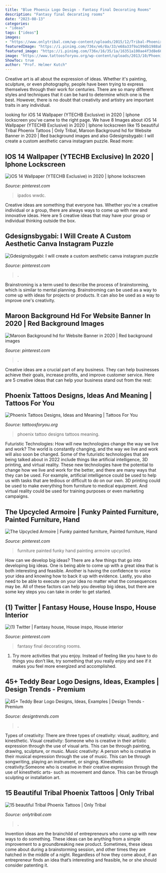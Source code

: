 ```yaml
---
title: "Blue Phoenix Logo Design - Fantasy Final Decorating Rooms"
description: "Fantasy final decorating rooms"
date: "2023-08-13"
categories:
- "ideas"
tags: ["ideas"]
images:
- "https://www.onlytribal.com/wp-content/uploads/2015/12/Tribal-Phoenix-Tattoo-Arm.jpg"
featuredImage: "https://i.pinimg.com/736x/e6/8a/33/e68a33f9a199db1988ab7e4458761383.jpg"
featured_image: "https://i.pinimg.com/736x/16/35/1a/16351a100ae4f3d8e60040f7792fca3f.jpg"
image: "https://www.tattoosforyou.org/wp-content/uploads/2013/10/Phoenix-Tattoo-Images.jpg"
ShowToc: true
author: "Prof. Helmer Kutch"
---
```



Creative art is all about the expression of ideas. Whether it's painting, sculpture, or even photography, people have been trying to express themselves through their work for centuries. There are so many different styles and techniques that it can be hard to determine which one is the best. However, there is no doubt that creativity and artistry are important traits in any individual.

	

		
looking for iOS 14 Wallpaper (YTECHB Exclusive) in 2020 | Iphone lockscreen you've came to the right page. We have 8 Images about iOS 14 Wallpaper (YTECHB Exclusive) in 2020 | Iphone lockscreen like 15 beautiful Tribal Phoenix Tattoos | Only Tribal, Maroon Background hd for Website Banner in 2020 | Red background images and also Gdesignsbygabi: I will create a custom aesthetic canva instagram puzzle. Read more:
		
    
## IOS 14 Wallpaper (YTECHB Exclusive) In 2020 | Iphone Lockscreen

<img loading=lazy src="https://i.pinimg.com/736x/16/35/1a/16351a100ae4f3d8e60040f7792fca3f.jpg" onerror="this.onerror=null;this.src='https://tse4.mm.bing.net/th?id=OIP.kkxekg8G8fFhkCEGozppBAHaQC&amp;pid=15.1';" alt="iOS 14 Wallpaper (YTECHB Exclusive) in 2020 | Iphone lockscreen">

_Source: pinterest.com_

>ipados wwdc. 

	

Creative ideas are something that everyone has. Whether you're a creative individual or a group, there are always ways to come up with new and innovative ideas. Here are 5 creative ideas that may have your group or individual thinking outside the box.

    
## Gdesignsbygabi: I Will Create A Custom Aesthetic Canva Instagram Puzzle

<img loading=lazy src="https://i.pinimg.com/736x/d2/57/3b/d2573bfc008a1cb7823779188e64acd5.jpg" onerror="this.onerror=null;this.src='https://tse4.mm.bing.net/th?id=OIP.fSKJl6ZBV3yPi5bmS2YAbQHaLH&amp;pid=15.1';" alt="Gdesignsbygabi: I will create a custom aesthetic canva instagram puzzle">

_Source: pinterest.com_

>. 

	

Brainstroming is a term used to describe the process of brainstorming, which is similar to mental planning. Brainstroming can be used as a way to come up with ideas for projects or products. It can also be used as a way to improve one's creativity.

    
## Maroon Background Hd For Website Banner In 2020 | Red Background Images

<img loading=lazy src="https://i.pinimg.com/736x/80/72/20/8072206f3eb9a0e5a906cdd7807d3b9f.jpg" onerror="this.onerror=null;this.src='https://tse1.mm.bing.net/th?id=OIP.6hFN37TWQl1LkzFpdscdJAHaEK&amp;pid=15.1';" alt="Maroon Background hd for Website Banner in 2020 | Red background images">

_Source: pinterest.com_

>. 

	

Creative ideas are a crucial part of any business. They can help businesses achieve their goals, increase profits, and improve customer service. Here are 5 creative ideas that can help your business stand out from the rest:

    
## Phoenix Tattoos Designs, Ideas And Meaning | Tattoos For You

<img loading=lazy src="https://www.tattoosforyou.org/wp-content/uploads/2013/10/Phoenix-Tattoo-Images.jpg" onerror="this.onerror=null;this.src='https://tse4.mm.bing.net/th?id=OIP.L_vweqk8SfO-8Gfm1Ss91wHaKe&amp;pid=15.1';" alt="Phoenix Tattoos Designs, Ideas and Meaning | Tattoos For You">

_Source: tattoosforyou.org_

>phoenix tattoo designs tattoos meaning. 

	

Futuristic Technologies: How will new technologies change the way we live and work?
The world is constantly changing, and the way we live and work will also soon be changed. Some of the futuristic technologies that are being talked about in 2022 include things like artificial intelligence, 3D printing, and virtual reality. These new technologies have the potential to change how we live and work for the better, and there are many ways that they can be used. For example, artificial intelligence could be used to help us with tasks that are tedious or difficult to do on our own. 3D printing could be used to make everything from furniture to medical equipment. And virtual reality could be used for training purposes or even marketing campaigns.

    
## The Upcycled Armoire | Funky Painted Furniture, Painted Furniture, Hand

<img loading=lazy src="https://i.pinimg.com/736x/02/f2/40/02f240986b8ba47d58e304f669a5b155--painting-furniture-furniture-redo.jpg" onerror="this.onerror=null;this.src='https://tse2.mm.bing.net/th?id=OIP.vrx9z1XhUMPgP6d34j0h9wHaM4&amp;pid=15.1';" alt="The Upcycled Armoire | Funky painted furniture, Painted furniture, Hand">

_Source: pinterest.com_

>furniture painted funky hand painting armoire upcycled. 

	

How can we develop big ideas?
There are a few things that go into developing big ideas. One is being able to come up with a great idea that is both interesting and feasible. Another is having the confidence to voice your idea and knowing how to back it up with evidence. Lastly, you also need to be able to execute on your idea no matter what the consequences may be. All of these factors can help you develop big ideas, but there are some key steps you can take in order to get started.

    
## (1) Twitter | Fantasy House, House Inspo, House Interior

<img loading=lazy src="https://i.pinimg.com/736x/e6/8a/33/e68a33f9a199db1988ab7e4458761383.jpg" onerror="this.onerror=null;this.src='https://tse2.mm.bing.net/th?id=OIP.BNbeLv7lgSK_HhEpuLzXdAHaEF&amp;pid=15.1';" alt="(1) Twitter | Fantasy house, House inspo, House interior">

_Source: pinterest.com_

>fantasy final decorating rooms. 

	

1. Try more activities that you enjoy. Instead of feeling like you have to do things you don’t like, try something that you really enjoy and see if it makes you feel more energized and accomplished. 

    
## 45+ Teddy Bear Logo Designs, Ideas, Examples | Design Trends - Premium

<img loading=lazy src="https://images.designtrends.com/wp-content/uploads/2016/01/25084529/Bearchik-logo-design1.jpg" onerror="this.onerror=null;this.src='https://tse1.mm.bing.net/th?id=OIP.Ocy1On6CjoGBXOLpQbwSZQHaFg&amp;pid=15.1';" alt="45+ Teddy Bear Logo Designs, Ideas, Examples | Design Trends - Premium">

_Source: designtrends.com_

>. 

	

Types of creativity: There are three types of creativity: visual, auditory, and kinesthetic.
Visual creativity: Someone who is creative in their artistic expression through the use of visual arts. This can be through painting, drawing, sculpture, or music. Music creativity: A person who is creative in their musical expression through the use of music. This can be through songwriting, playing an instrument, or singing. Kinesthetic creativity:Someone who is creative in their creative expression through the use of kinesthetic arts- such as movement and dance. This can be through sculpting or installation art.

    
## 15 Beautiful Tribal Phoenix Tattoos | Only Tribal

<img loading=lazy src="https://www.onlytribal.com/wp-content/uploads/2015/12/Tribal-Phoenix-Tattoo-Arm.jpg" onerror="this.onerror=null;this.src='https://tse1.mm.bing.net/th?id=OIP.zrN1V7RuLHNUgXqftGmmJwAAAA&amp;pid=15.1';" alt="15 beautiful Tribal Phoenix Tattoos | Only Tribal">

_Source: onlytribal.com_

>. 

	

Invention ideas are the brainchild of entrepreneurs who come up with new ways to do something. These ideas can be anything from a simple improvement to a groundbreaking new product. Sometimes, these ideas come about during a brainstorming session, and other times they are hatched in the middle of a night. Regardless of how they come about, if an entrepreneur finds an idea that’s interesting and feasible, he or she should consider patenting it.

